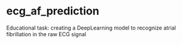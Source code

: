 # ecg_af_prediction
Educational task: creating a DeepLearning model to recognize atrial fibrillation in the raw ECG signal
